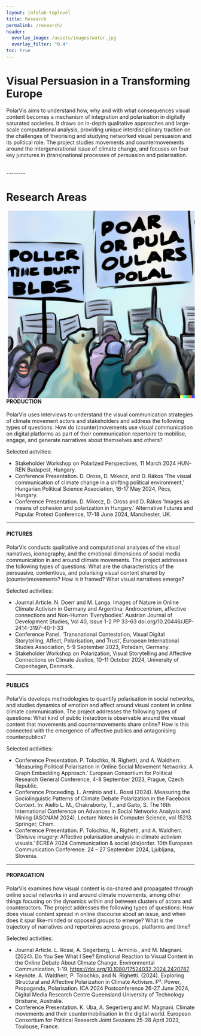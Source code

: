 ```yaml
---
layout: infolab-toplevel
title: Research
permalink: /research/
header:
  overlay_image: /assets/images/water.jpg
  overlay_filter: "0.4"
toc: true
---
```


# Visual Persuasion in a Transforming Europe 

PolarVis aims to understand how, why and with what consequences visual content becomes a mechanism of integration and polarisation in digitally saturated societies. It draws on in-depth qualitative approaches and large-scale computational analysis, providing unique interdisciplinary traction on the challenges of theorising and studying networked visual persuasion and its political role. The project studies movements and countermovements around the intergenerational issue of climate change, and focuses on four key junctures in (trans)national processes of persuasion and polarisation.

<br />
 --------
 <br />
 
# Research Areas 

<img align="right" width="500" src="/assets/images/protestbears.png" />

#### PRODUCTION

PolarVis uses interviews to understand the visual communication strategies of climate movement actors and stakeholders and address the following types of questions: How do (counter)movements use visual communication on digital platforms as part of their communication repertoire to mobilise, engage, and generate narratives about themselves and others?  

Selected actvities:

- Stakeholder Workshop on Polarized Perspectives, 11 March 2024 HUN-REN Budapest, Hungary.
- Conference Presentation. D. Oross, D. Mikecz, and D. Rákos ‘The visual communication of climate change in a shifting political environment,’ Hungarian Political Science Association, 16-17 May 2024, Pécs, Hungary.
- Conference Presentation. D. Mikecz, D. Oross and D. Rákos ‘Images as means of cohesion and polarization in Hungary.’ Alternative Futures and Popular Protest Conference, 17-18 June 2024, Manchester, UK.


 --------

#### PICTURES

PolarVis conducts qualitative and computational analyses of the visual narratives, iconography, and the emotional dimensions of social media communication in and around climate movements. The project addresses the following types of questions: What are the characteristics of the persuasive, contentious, and polarising visual content shared by (counter)movements? How is it framed? What visual narratives emerge? 

Selected activities:

- Journal Article. N. Doerr and M. Langa. Images of Nature in Online Climate Activism in Germany and Argentina: Androcentrism, affective connections and Non-Human ‘Everybodies’. Austrian Journal of Development Studies, Vol 40, Issue 1-2 PP 33-63 doi.org/10.20446/JEP-2414-3197-40-1-33
- Conference Panel. ‘Transnational Contestation, Visual Digital Storytelling, Affect, Polarisation, and Trust’, European International Studies Association, 5-9 September 2023, Potsdam, Germany.
- Stakeholder Workshop on Polarization, Visual Storytelling and Affective Connections on Climate Justice, 10-11 October 2024, University of Copenhagen, Denmark.

 --------

#### PUBLICS

PolarVis develops methodologies to quantify polarisation in social networks, and studies dynamics of emotion and affect around visual content in online climate communication. The project addresses the following types of questions: What kind of public (re)action is observable around the visual content that movements and countermovements share online? How is this connected with the emergence of affective publics and antagonising counterpublics? 

Selected activities:

- Conference Presentation. P. Tolochko, N. Righetti, and A. Waldherr. ‘Measuring Political Polarisation in Online Social Movement Networks: A Graph Embedding Approach.’ European Consortium for Political Research General Conference, 4-8 September 2023, Prague, Czech Republic.
- Conference Proceeding. L. Arminio and L. Rossi (2024). Measuring the Sociolinguistic Patterns of Climate Debate Polarization in the Facebook Context. In: Aiello L. M., Chakraborty, T., and Gaito, S. The 16th International Conference on Advances in Social Networks Analysis and Mining (ASONAM 2024). Lecture Notes in Computer Science, vol 15213. Springer, Cham.
- Conference Presentation. P. Tolochko, N., Righetti, and A. Waldherr. ‘Divisive imagery: Affective polarisation analysis in climate activism visuals.’ ECREA 2024 Communication & social (dis)order. 10th European Communication Conference. 24 – 27 September 2024, Ljubljana, Slovenia.

 --------

#### PROPAGATION
PolarVis examines how visual content is co-shared and propagated through online social networks in and around climate movements, among other things focusing on the dynamics within and between clusters of actors and counteractors. The project addresses the following types of questions: How does visual content spread in online discourse about an issue, and when does it spur like-minded or opposed groups to emerge? What is the trajectory of narratives and repertoires across groups, platforms and time? 

Selected activities:

- Journal Article. L. Rossi, A. Segerberg, L. Arminio., and M. Magnani. (2024). Do You See What I See? Emotional Reaction to Visual Content in the Online Debate About Climate Change. Environmental Communication, 1–19. https://doi.org/10.1080/17524032.2024.2420787
- Keynote. A. Waldherr, P. Tolochko, and N. Righetti. (2024). Exploring Structural and Affective Polarization in Climate Activism. P³: Power, Propaganda, Polarisation. ICA 2024 Postconference 26-27 June 2024, Digital Media Research Centre Queensland University of Technology Brisbane, Australia.
- Conference Presentation. K. Uba, A. Segerberg and M. Magnani. Climate movements and their countermobilisation in the digital world. European Consortium for Political Research Joint Sessions 25-28 April 2023, Toulouse, France.







